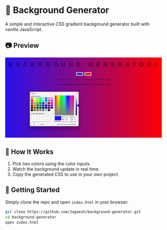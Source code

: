 # 🎨 Background Generator

A simple and interactive CSS gradient background generator built with vanilla JavaScript.

## 📷 Preview

![Screenshot of Background Generator](https://github.com/Jagaesh/background-generator/blob/main/screenshot.png)

## 🚀 How It Works

1. Pick two colors using the color inputs.
2. Watch the background update in real time.
3. Copy the generated CSS to use in your own project.

## 📁 Getting Started

Simply clone the repo and open `index.html` in your browser:

```bash
git clone https://github.com/Jagaesh/background-generator.git
cd background-generator
open index.html
